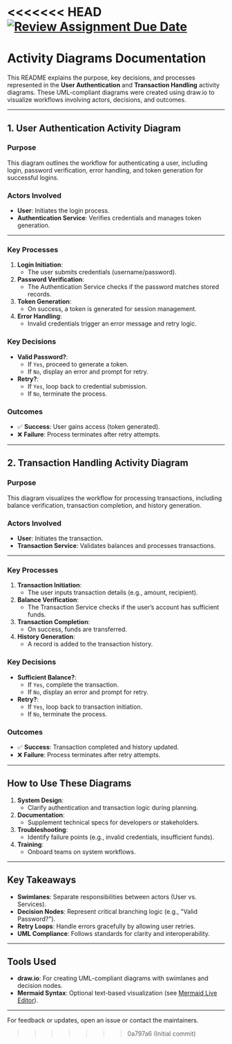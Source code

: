<<<<<<< HEAD
[![Review Assignment Due Date](https://classroom.github.com/assets/deadline-readme-button-22041afd0340ce965d47ae6ef1cefeee28c7c493a6346c4f15d667ab976d596c.svg)](https://classroom.github.com/a/OEA-wQat)
=======
# Activity Diagrams Documentation

This README explains the purpose, key decisions, and processes represented in the **User Authentication** and **Transaction Handling** activity diagrams. These UML-compliant diagrams were created using draw.io to visualize workflows involving actors, decisions, and outcomes.

---

## **1. User Authentication Activity Diagram**

### **Purpose**
This diagram outlines the workflow for authenticating a user, including login, password verification, error handling, and token generation for successful logins.

### **Actors Involved**
- **User**: Initiates the login process.
- **Authentication Service**: Verifies credentials and manages token generation.

---

### **Key Processes**
1. **Login Initiation**: 
   - The user submits credentials (username/password).
2. **Password Verification**: 
   - The Authentication Service checks if the password matches stored records.
3. **Token Generation**: 
   - On success, a token is generated for session management.
4. **Error Handling**: 
   - Invalid credentials trigger an error message and retry logic.

### **Key Decisions**
- **Valid Password?**: 
  - If `Yes`, proceed to generate a token.
  - If `No`, display an error and prompt for retry.
- **Retry?**: 
  - If `Yes`, loop back to credential submission.
  - If `No`, terminate the process.

### **Outcomes**
- ✅ **Success**: User gains access (token generated).
- ❌ **Failure**: Process terminates after retry attempts.

---

## **2. Transaction Handling Activity Diagram**

### **Purpose**
This diagram visualizes the workflow for processing transactions, including balance verification, transaction completion, and history generation.

### **Actors Involved**
- **User**: Initiates the transaction.
- **Transaction Service**: Validates balances and processes transactions.

---

### **Key Processes**
1. **Transaction Initiation**: 
   - The user inputs transaction details (e.g., amount, recipient).
2. **Balance Verification**: 
   - The Transaction Service checks if the user’s account has sufficient funds.
3. **Transaction Completion**: 
   - On success, funds are transferred.
4. **History Generation**: 
   - A record is added to the transaction history.

### **Key Decisions**
- **Sufficient Balance?**: 
  - If `Yes`, complete the transaction.
  - If `No`, display an error and prompt for retry.
- **Retry?**: 
  - If `Yes`, loop back to transaction initiation.
  - If `No`, terminate the process.

### **Outcomes**
- ✅ **Success**: Transaction completed and history updated.
- ❌ **Failure**: Process terminates after retry attempts.

---

## **How to Use These Diagrams**
1. **System Design**: 
   - Clarify authentication and transaction logic during planning.
2. **Documentation**: 
   - Supplement technical specs for developers or stakeholders.
3. **Troubleshooting**: 
   - Identify failure points (e.g., invalid credentials, insufficient funds).
4. **Training**: 
   - Onboard teams on system workflows.

---

## **Key Takeaways**
- **Swimlanes**: Separate responsibilities between actors (User vs. Services).
- **Decision Nodes**: Represent critical branching logic (e.g., "Valid Password?").
- **Retry Loops**: Handle errors gracefully by allowing user retries.
- **UML Compliance**: Follows standards for clarity and interoperability.

---

## **Tools Used**
- **draw.io**: For creating UML-compliant diagrams with swimlanes and decision nodes.
- **Mermaid Syntax**: Optional text-based visualization (see [Mermaid Live Editor](https://mermaid.live)).

---

For feedback or updates, open an issue or contact the maintainers.  
>>>>>>> 0a797a6 (Initial commit)
